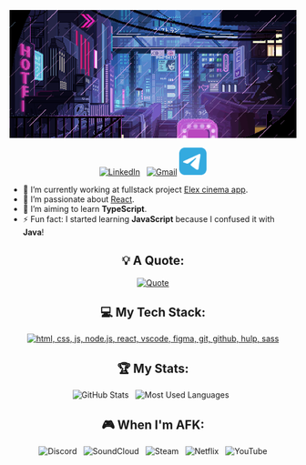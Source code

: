 <div align="center">

[![Hello World, I'm Dmytro!](assets/background.gif)](https://github.com/DmitryKhvostenko)

[![LinkedIn](https://skillicons.dev/icons?i=linkedin)](https://www.linkedin.com/in/dmitry-khvostenko-625345256/) &nbsp;
[![Gmail](https://skillicons.dev/icons?i=gmail)](mailto:dmytrokhvostenko@gmail.com?subject=Hello%20Dmytro,%20From%20Github)
<a href="https://t.me/ineenie">
    <img src="assets/telegram.png" alt="Telegram" width="48" height="48">
</a>
</div>

- 🔭 I’m currently working at fullstack project [Elex cinema app](https://cinema-app-woad.vercel.app/).
- 🌱 I’m passionate about [React](https://legacy.reactjs.org/docs/getting-started.html).
- 📝 I’m aiming to learn **TypeScript**.
- ⚡ Fun fact: I started learning **JavaScript** because I confused it with **Java**!

<div align="center">

## 💡 A Quote:

[![Quote](https://quotes-github-readme.vercel.app/api?type=horizontal&theme=dark&quote=Any%20fool%20can%20write%20code%20that%20a%20computer%20can%20understand.%20Good%20programmers%20write%20code%20that%20humans%20can%20understand%20&author=Martin%20Fowler)](https://github.com/piyushsuthar/github-readme-quotes)

## 💻 My Tech Stack:

[![html, css, js, node.js, react, vscode, figma, git, github, hulp, sass](https://skillicons.dev/icons?i=html,css,js,nodejs,react,vscode,figma,git,github,gulp,sass)](https://skillicons.dev)

## 🏆 My Stats:

<p>
    <img height=175 alt="GitHub Stats" src="https://github-readme-stats.vercel.app/api?username=DmitryKhvostenko&show_icons=true&count_private=true&theme=dark" />&nbsp;&nbsp;
    <img height=175 alt="Most Used Languages" src="https://github-readme-stats.vercel.app/api/top-langs/?username=DmitryKhvostenko&layout=compact&theme=dark" />&nbsp;&nbsp;
</p>

## 🎮 When I'm AFK:

![Discord](https://img.shields.io/badge/discord%20-5161fb?style=for-the-badge&logo=discord&logoColor=white) &nbsp;
![SoundCloud](https://img.shields.io/badge/soundcloud-FF5500?style=for-the-badge&logo=soundcloud&logoColor=white) &nbsp;
![Steam](https://img.shields.io/badge/steam-%23000000.svg?style=for-the-badge&logo=steam&logoColor=white) &nbsp;
![Netflix](https://img.shields.io/badge/Netflix-E50914?style=for-the-badge&logo=netflix&logoColor=white) &nbsp;
![YouTube](https://img.shields.io/badge/Youtube-FF0000?style=for-the-badge&logo=YouTube&logoColor=white)

</div>
